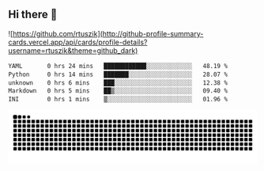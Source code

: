 ## Hi there 👋

![https://github.com/rtuszik](http://github-profile-summary-cards.vercel.app/api/cards/profile-details?username=rtuszik&theme=github_dark)

<!--START_SECTION:waka-->

```txt
YAML       0 hrs 24 mins   ████████████░░░░░░░░░░░░░   48.19 %
Python     0 hrs 14 mins   ███████░░░░░░░░░░░░░░░░░░   28.07 %
unknown    0 hrs 6 mins    ███░░░░░░░░░░░░░░░░░░░░░░   12.38 %
Markdown   0 hrs 5 mins    ██▒░░░░░░░░░░░░░░░░░░░░░░   09.40 %
INI        0 hrs 1 mins    ▒░░░░░░░░░░░░░░░░░░░░░░░░   01.96 %
```

<!--END_SECTION:waka-->

![](https://raw.githubusercontent.com/rtuszik/rtuszik/output/github-contribution-grid-snake-dark.svg)
